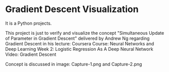 # Gradient Descent Visualization
It is a Python projects.

This project is just to verify and visualize the concept "Simultaneous Update of Parameter in Gradient Descent" delivered by Andrew Ng regarding Gradient Descent in his lecture:
Coursera
Course: Neural Networks and Deep Learning
Week 2: Logistic Regression As A Deep Neural Network
Video: Gradient Descent

Concept is discussed in image: Capture-1.png and Capture-2.png